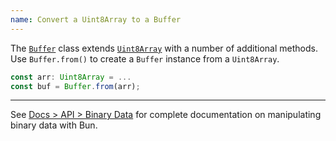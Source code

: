 ```yaml
---
name: Convert a Uint8Array to a Buffer
---
```


The [`Buffer`](https://nodejs.org/api/buffer.html) class extends [`Uint8Array`](https://developer.mozilla.org/en-US/docs/Web/JavaScript/Reference/Global_Objects/Uint8Array) with a number of additional methods. Use `Buffer.from()` to create a `Buffer` instance from a `Uint8Array`.

```ts
const arr: Uint8Array = ...
const buf = Buffer.from(arr);
```

---

See [Docs > API > Binary Data](https://bun.sh/docs/api/binary-data#conversion) for complete documentation on manipulating binary data with Bun.
